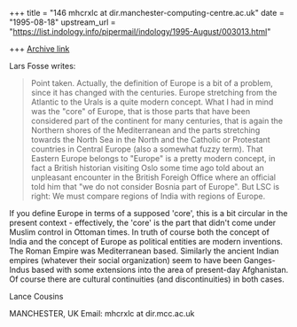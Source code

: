 +++
title = "146 mhcrxlc at dir.manchester-computing-centre.ac.uk"
date = "1995-08-18"
upstream_url = "https://list.indology.info/pipermail/indology/1995-August/003013.html"

+++
[Archive link](https://list.indology.info/pipermail/indology/1995-August/003013.html)

Lars Fosse writes:

>Point taken. Actually, the definition of Europe is a bit of a problem,
>since it has changed with the centuries. Europe stretching from the
>Atlantic to the Urals is a quite modern concept. What I had in mind was the
>"core" of Europe, that is those parts that have been considered part of the
>continent for many centuries, that is again the Northern shores of the
>Mediterranean and the parts stretching towards the North Sea in the North
>and the Catholic or Protestant countries in Central Europe (also a somewhat
>fuzzy term). That Eastern Europe belongs to "Europe" is a pretty modern
>concept, in fact a British historian visiting Oslo some time ago told about
>an unpleasant encounter in the British Foreigh Office where an official
>told him that "we do not consider Bosnia part of Europe". But LSC is right:
>We must compare regions of India with regions of Europe.

If you define Europe in terms of a supposed 'core', this is a bit circular
in the present context - effectively, the 'core' is the part that didn't
come under Muslim control in Ottoman times. In truth of course both the
concept of India and the concept of Europe as political entities are modern
inventions. The Roman Empire was Mediterranean based. Similarly the ancient
Indian empires (whatever their social organization) seem to have been
Ganges-Indus based with some extensions into the area of present-day
Afghanistan. Of course there are cultural continuities (and
discontinuities) in both cases.

Lance Cousins

MANCHESTER, UK
Email: mhcrxlc at dir.mcc.ac.uk







